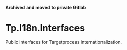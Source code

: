 **Archived and moved to private Gitlab**

# Tp.I18n.Interfaces

Public interfaces for Targetprocess internationalization.

